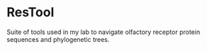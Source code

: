# ResTool

Suite of tools used in my lab to navigate olfactory receptor protein sequences and phylogenetic trees.